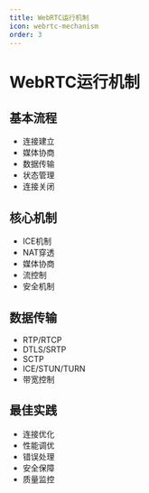 ```yaml
---
title: WebRTC运行机制
icon: webrtc-mechanism
order: 3
---
```


# WebRTC运行机制

## 基本流程
- 连接建立
- 媒体协商
- 数据传输
- 状态管理
- 连接关闭

## 核心机制
- ICE机制
- NAT穿透
- 媒体协商
- 流控制
- 安全机制

## 数据传输
- RTP/RTCP
- DTLS/SRTP
- SCTP
- ICE/STUN/TURN
- 带宽控制

## 最佳实践
- 连接优化
- 性能调优
- 错误处理
- 安全保障
- 质量监控

